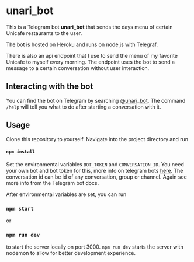 # unari_bot

This is a Telegram bot **unari_bot** that sends the days menu of certain Unicafe restaurants to the user.

The bot is hosted on Heroku and runs on node.js with Telegraf.

There is also an api endpoint that I use to send the menu of my favorite Unicafe to myself every morning. The endpoint uses the bot to send a message to a certain conversation without user interaction.

## Interacting with the bot

You can find the bot on Telegram by searching [@unari_bot](https://t.me/unari_bot). The command `/help` will tell you what to do after starting a conversation with it.

## Usage

Clone this repository to yourself. Navigate into the project directory and run

#### `npm install`

Set the environmental variables `BOT_TOKEN` and `CONVERSATION_ID`. You need your own bot and bot token for this, more info on telegram bots [here](https://core.telegram.org/bots). The conversation id can be id of any conversation, group or channel. Again see more info from the Telegram bot docs.

After environmental variables are set, you can run

### `npm start`

or 

### `npm run dev`

to start the server locally on port 3000. `npm run dev` starts the server with nodemon to allow for better development experience.
